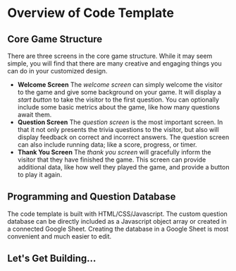 # Overview of Code Template

## Core Game Structure

There are three screens in the core game structure. While it may seem simple, you will find that there are many creative and engaging things you can do in your customized design.

* **Welcome Screen** The _welcome screen_ can simply welcome the visitor to the game and give some background on your game. It will display a _start button_ to take the visitor to the first question. You can optionally include some basic metrics about the game, like how many questions await them.
* **Question Screen** The _question screen_ is the most important screen. In that it not only presents the trivia questions to the visitor, but also will display feedback on correct and incorrect answers. The question screen can also include running data; like a score, progress, or timer.
* **Thank You Screen** The _thank you screen_ will gracefully inform the visitor that they have finished the game. This screen can provide additional data, like how well they played the game, and provide a button to play it again. 

## Programming and Question Database

The code template is built with HTML/CSS/Javascript. The custom question database can be directly included as a Javascript object array or created in a connected Google Sheet. Creating the database in a Google Sheet is most convenient and much easier to edit.

## Let's Get Building...

